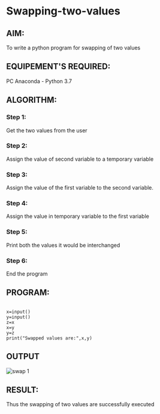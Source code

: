 # Swapping-two-values
## AIM:
To write a python program for swapping of two values
## EQUIPEMENT'S REQUIRED: 
PC
Anaconda - Python 3.7
## ALGORITHM: 
### Step 1:
Get the two values from the user
### Step 2: 
Assign the value of second variable to a temporary variable 
### Step 3: 
Assign the value of the first variable to the second variable.
### Step 4:  
Assign the value in temporary variable to the first variable
### Step 5: 
Print both the values it would be interchanged
### Step 6: 
End the program
## PROGRAM:
```

x=input()
y=input()
z=x
x=y
y=z
print("Swapped values are:",x,y)

```
## OUTPUT
![swap 1](https://user-images.githubusercontent.com/118679883/213383533-6a9b9040-42d1-4474-aa9f-3456c2b3bea6.png)



## RESULT:
Thus the swapping of two values are successfully executed



